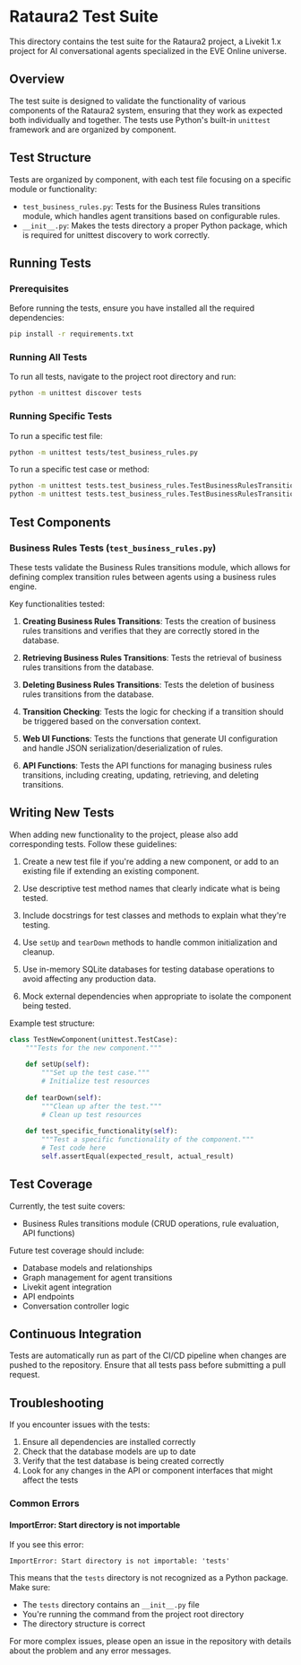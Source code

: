 # Rataura2 Test Suite

This directory contains the test suite for the Rataura2 project, a Livekit 1.x project for AI conversational agents specialized in the EVE Online universe.

## Overview

The test suite is designed to validate the functionality of various components of the Rataura2 system, ensuring that they work as expected both individually and together. The tests use Python's built-in `unittest` framework and are organized by component.

## Test Structure

Tests are organized by component, with each test file focusing on a specific module or functionality:

- `test_business_rules.py`: Tests for the Business Rules transitions module, which handles agent transitions based on configurable rules.
- `__init__.py`: Makes the tests directory a proper Python package, which is required for unittest discovery to work correctly.

## Running Tests

### Prerequisites

Before running the tests, ensure you have installed all the required dependencies:

```bash
pip install -r requirements.txt
```

### Running All Tests

To run all tests, navigate to the project root directory and run:

```bash
python -m unittest discover tests
```

### Running Specific Tests

To run a specific test file:

```bash
python -m unittest tests/test_business_rules.py
```

To run a specific test case or method:

```bash
python -m unittest tests.test_business_rules.TestBusinessRulesTransitions
python -m unittest tests.test_business_rules.TestBusinessRulesTransitions.test_check_transitions
```

## Test Components

### Business Rules Tests (`test_business_rules.py`)

These tests validate the Business Rules transitions module, which allows for defining complex transition rules between agents using a business rules engine.

Key functionalities tested:

1. **Creating Business Rules Transitions**: Tests the creation of business rules transitions and verifies that they are correctly stored in the database.

2. **Retrieving Business Rules Transitions**: Tests the retrieval of business rules transitions from the database.

3. **Deleting Business Rules Transitions**: Tests the deletion of business rules transitions from the database.

4. **Transition Checking**: Tests the logic for checking if a transition should be triggered based on the conversation context.

5. **Web UI Functions**: Tests the functions that generate UI configuration and handle JSON serialization/deserialization of rules.

6. **API Functions**: Tests the API functions for managing business rules transitions, including creating, updating, retrieving, and deleting transitions.

## Writing New Tests

When adding new functionality to the project, please also add corresponding tests. Follow these guidelines:

1. Create a new test file if you're adding a new component, or add to an existing file if extending an existing component.

2. Use descriptive test method names that clearly indicate what is being tested.

3. Include docstrings for test classes and methods to explain what they're testing.

4. Use `setUp` and `tearDown` methods to handle common initialization and cleanup.

5. Use in-memory SQLite databases for testing database operations to avoid affecting any production data.

6. Mock external dependencies when appropriate to isolate the component being tested.

Example test structure:

```python
class TestNewComponent(unittest.TestCase):
    """Tests for the new component."""
    
    def setUp(self):
        """Set up the test case."""
        # Initialize test resources
        
    def tearDown(self):
        """Clean up after the test."""
        # Clean up test resources
        
    def test_specific_functionality(self):
        """Test a specific functionality of the component."""
        # Test code here
        self.assertEqual(expected_result, actual_result)
```

## Test Coverage

Currently, the test suite covers:

- Business Rules transitions module (CRUD operations, rule evaluation, API functions)

Future test coverage should include:

- Database models and relationships
- Graph management for agent transitions
- Livekit agent integration
- API endpoints
- Conversation controller logic

## Continuous Integration

Tests are automatically run as part of the CI/CD pipeline when changes are pushed to the repository. Ensure that all tests pass before submitting a pull request.

## Troubleshooting

If you encounter issues with the tests:

1. Ensure all dependencies are installed correctly
2. Check that the database models are up to date
3. Verify that the test database is being created correctly
4. Look for any changes in the API or component interfaces that might affect the tests

### Common Errors

#### ImportError: Start directory is not importable

If you see this error:
```
ImportError: Start directory is not importable: 'tests'
```

This means that the `tests` directory is not recognized as a Python package. Make sure:
- The `tests` directory contains an `__init__.py` file
- You're running the command from the project root directory
- The directory structure is correct

For more complex issues, please open an issue in the repository with details about the problem and any error messages.
